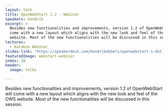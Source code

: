 ```yaml
---
layout: talk
title: OpenWebStart 1.2 - Webinar
speakers: hendrik
excerpt: >
  Besides new functionalities and improvements, version 1.2 of OpenWebStart will
  come with a new layout which aligns with the new look and feel of the OWS
  website. Most of the new functionalities will be discussed in this session.
lectures:
  - Karakun Webinar
slides-link: 'https://speakerdeck.com/hendrikebbers/openwebstart-1-dot-2-0-webinar'
featuredImage: webstart-webinar
index: 28
header:
  image: talks

---
```


Besides new functionalities and improvements, version 1.2 of OpenWebStart will come with a new layout which aligns with the new look and feel of the OWS website. Most of the new functionalities will be discussed in this session.
